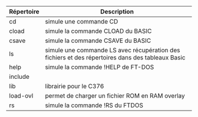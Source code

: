| Répertoire | Description |
| -------- | -------- |
| cd      | simule une commande CD |
| cload   | simule la commande CLOAD du BASIC   |
| csave   | simule la commande CSAVE du BASIC   |
| ls   | simule une commande LS avec récupération des fichiers et des répertoires dans des tableaux Basic |
| help  | simule la commande !HELP de FT-DOS   |
| include  |  |
| lib   | librairie pour le C376   |
| load-ovl | permet de charger un fichier ROM en RAM overlay |
| rs    | simule la commande !RS du FTDOS |
